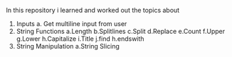 In this repository i learned and worked out the topics about 
1. Inputs
    a. Get multiline input from user
2. String Functions
    a.Length
    b.Splitlines
    c.Split
    d.Replace
    e.Count
    f.Upper
    g.Lower
    h.Capitalize
    i.Title
    j.find
    h.endswith
3. String Manipulation
     a.String Slicing